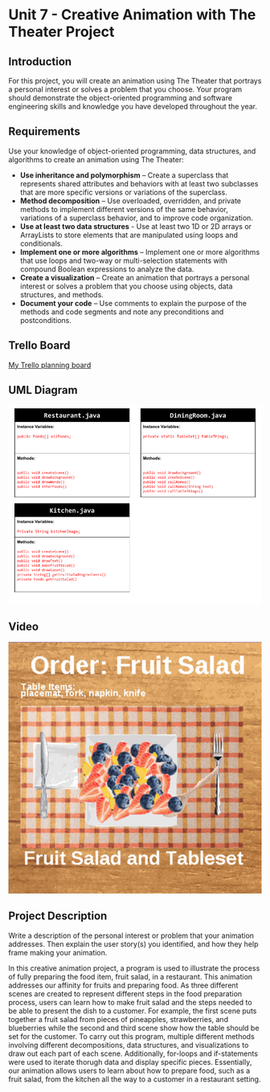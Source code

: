 # Unit 7 - Creative Animation with The Theater Project

## Introduction

For this project, you will create an animation using The Theater that portrays a personal interest or solves a problem that you choose. Your program should demonstrate the object-oriented programming and software engineering skills and knowledge you have developed throughout the year.

## Requirements

Use your knowledge of object-oriented programming, data structures, and algorithms to create an animation using The Theater:

- **Use inheritance and polymorphism** – Create a superclass that represents shared attributes and behaviors with at least two subclasses that are more specific versions or variations of the superclass.
- **Method decomposition** – Use overloaded, overridden, and private methods to implement different versions of the same behavior, variations of a superclass behavior, and to improve code organization.
- **Use at least two data structures** - Use at least two 1D or 2D arrays or ArrayLists to store elements that are manipulated using loops and conditionals.
- **Implement one or more algorithms** – Implement one or more algorithms that use loops and two-way or multi-selection statements with compound Boolean expressions to analyze the data.
- **Create a visualization** – Create an animation that portrays a personal interest or solves a problem that you choose using objects, data structures, and methods.
- **Document your code** – Use comments to explain the purpose of the methods and code segments and note any preconditions and postconditions.

## Trello Board

[My Trello planning board](https://trello.com/b/PIfguRbU/my-trello-board)

## UML Diagram

![UML Diagram for my project](UML.png)

## Video

[![Thumbnail for my projet](Creative_Animation_Thumbnail.png)](https://drive.google.com/file/d/1xUew1qGZqTD9WeU3N96BcxiEuUeuFzwD/view?usp=sharing)

## Project Description

Write a description of the personal interest or problem that your animation addresses. Then explain the user story(s) you identified, and how they help frame making your animation.

In this creative animation project, a program is used to illustrate the process of fully preparing the food item, fruit salad, in a restaurant. This animation addresses our affinity for fruits and preparing food. As three different scenes are created to represent different steps in the food preparation process, users can learn how to make fruit salad and the steps needed to be able to present the dish to a customer. For example, the first scene puts together a fruit salad from pieces of pineapples, strawberries, and blueberries while the second and third scene show how the table should be set for the customer. To carry out this program, multiple different methods involving different decompositions, data structures, and visualizations to draw out each part of each scene. Additionally, for-loops and if-statements were used to iterate thorugh data and display specific pieces. Essentially, our animation allows users to learn about how to prepare food, such as a fruit salad, from the kitchen all the way to a customer in a restaurant setting. 
